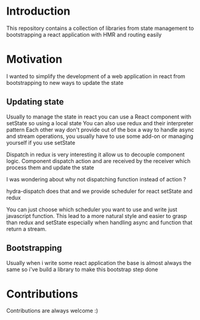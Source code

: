 # Introduction

This repository contains a collection of libraries from state management to bootstrapping a react application with HMR and routing easily

# Motivation

I wanted to simplify the development of a web application in react from bootstrapping to new ways to update the state

## Updating state

Usually to manage the state in react you can use a React component with setState so using a local state
You can also use redux and their interpreter pattern
Each other way don't provide out of the box a way to handle async and stream operations, you usually have to use some add-on or managing yourself if you use setState

Dispatch in redux is very interesting it allow us to decouple component logic. Component dispatch action and are received by the receiver which process them and update the state

I was wondering about why not dispatching function instead of action ?

hydra-dispatch does that and we provide scheduler for react setState and redux

You can just choose which scheduler you want to use and write just javascript function. This lead to a more natural style and easier to grasp than redux and setState especially when handling async and function that return a stream.


## Bootstrapping

Usually when i write some react application the base is almost always the same so i've build a library to make this bootstrap step done

# Contributions

Contributions are always welcome :)

